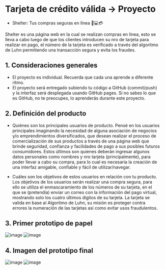 # Tarjeta de crédito válida -> Proyecto

  * Shelter: Tus compras seguras en línea 🛒💻💳

  Shelter es una página web en la cual se realizan compras en línea, esto se lleva a cabo luego de que los clientes introducen su nro de tarjeta para realizar en pago, el número de la tarjeta es verificado a través del algoritmo de Luhn permitiendo una transacción segura y evita los fraudes.

## 1. Consideraciones generales

* El proyecto es individual. Recuerda que cada una aprende a diferente ritmo.
* El proyecto será entregado subiendo tu código a GitHub (commit/push) y la
  interfaz será desplegada usando GitHub pages. Si no sabes lo que es GitHub, no
  te preocupes, lo aprenderás durante este proyecto.

## 2. Definición del producto

* Quiénes son los principales usuarios de producto.
  Pensé en los usuarios principales imaginando la necesidad de alguna asociación de negocios y/o emprendimientos diversificados, que desean realizar el proceso de comercialización de sus productos a través de una página web que brinde seguridad, confianza y facilidades de pago a sus posibles futuros consumidores. Estos últimos son quienes deberán ingresar algunos datos personales como nombres y nro tarjeta (principalmente), para poder llevar a cabo su compra, para lo cual es necesaria la creación de una interfaz amigable, confiable y fácil de utilizar/navegar.

* Cuáles son los objetivos de estos usuarios en relación con tu producto.
  Los objetivos de los usuarios serán realizar una compra segura, para ello se utiliza el enmascaramiento de los números de su tarjeta, en el que se (pretendía) enviar un correo con la información del pago virtual, mostrando solo los cuatro últimos dígitos de su tarjeta. La tarjeta se valida en base al Algoritmo de Luhn, su misión es proteger contra errores la numeración de las tarjetas así como evitar usos fraudulentos.

## 3. Primer prototipo de papel
![image](https://user-images.githubusercontent.com/85120257/122319914-f0a3d200-cee6-11eb-9798-8155efd3de75.png)
![image](https://user-images.githubusercontent.com/85120257/122319926-f8fc0d00-cee6-11eb-8dae-b8e29e359f59.png)

## 4. Imagen del prototipo final
![image](https://user-images.githubusercontent.com/85120257/122319969-0b764680-cee7-11eb-9ab1-36e9b5d91e19.png)
![image](https://user-images.githubusercontent.com/85120257/122319990-16c97200-cee7-11eb-9ba9-61b64c3c104a.png)

